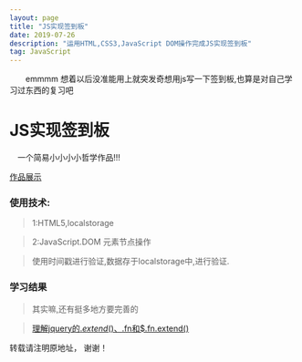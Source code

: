 ```yaml
---
layout: page
title: "JS实现签到板"
date: 2019-07-26 
description: "运用HTML,CSS3,JavaScript DOM操作完成JS实现签到板"
tag: JavaScript
---   
```


　　emmmm 想着以后没准能用上就突发奇想用js写一下签到板,也算是对自己学习过东西的复习吧

 
 

# JS实现签到板
　一个简易小小小小哲学作品!!!

 [作品展示](https://qq6515255.github.io/web/Sign/index.html)



### 使用技术:

>1:HTML5,localstorage

>2:JavaScript.DOM 元素节点操作

>使用时间戳进行验证,数据存于localstorage中,进行验证.

<p> </p>




### 学习结果

> 其实嘛,还有挺多地方要完善的

>[理解jquery的$.extend()、$.fn和$.fn.extend()](http://caibaojian.com/jquery-extend-and-jquery-fn-extend.html)


转载请注明原地址， 谢谢！
